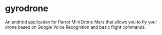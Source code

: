 # gyrodrone
An android application for Parrot Mini Drone Mars that allows you to fly your drone based on Google Voice Recognition and basic flight commands.
